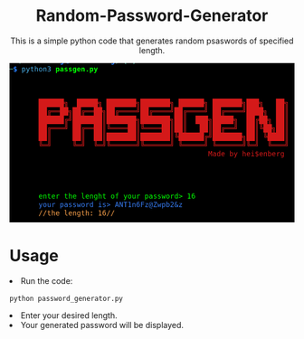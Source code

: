 <div align='center'>
<h1>Random-Password-Generator</h1> 
<p>This is a simple python code that generates random psaswords of specified length.</p>
<img src="https://github.com/L101111/Random-Password-Generator/blob/main/screen.png" width="550px" />
</div>

# Usage

<li>Run the code:</li>

    python password_generator.py
    
<li>Enter your desired length.</li>
<li>Your generated password will be displayed.</li>
